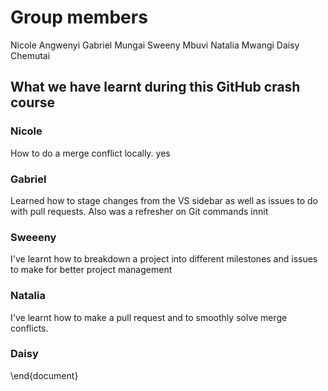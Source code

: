 # Group members
Nicole Angwenyi
Gabriel Mungai
Sweeny Mbuvi
Natalia Mwangi
Daisy Chemutai


## What we have learnt during this GitHub crash course

### Nicole
How to do a merge conflict locally. yes

### Gabriel
Learned how to stage changes from the VS sidebar as well as issues to do with pull requests.
Also was a refresher on Git commands innit

### Sweeeny
I've learnt how to breakdown a project into different milestones and issues to make for better project management 

### Natalia
I've learnt how to make a pull request and to smoothly solve merge conflicts.

### Daisy
\end{document}